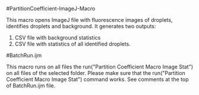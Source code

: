 #PartitionCoefficient-ImageJ-Macro

This macro opens ImageJ file with fluorescence images of droplets, 
identifies droplets and background. It generates two outputs:
1. CSV file with background statistics
2. CSV file with statistics of all identified droplets.

#BatchRun.ijm

This macro runs on all files the run("Partition Coefficient Macro Image Stat") on all files of the selected folder. Please make sure that the run("Partition Coefficient Macro Image Stat") command works.
See comments at the top of BatchRun.ijm file.
